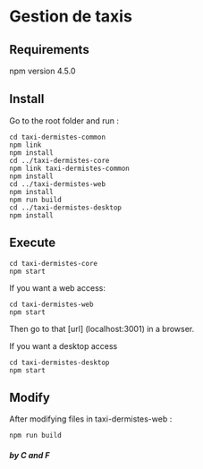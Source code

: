 # Gestion de taxis

## Requirements
npm version 4.5.0

## Install
Go to the root folder and run :
```shell
cd taxi-dermistes-common
npm link
npm install
cd ../taxi-dermistes-core
npm link taxi-dermistes-common
npm install
cd ../taxi-dermistes-web
npm install
npm run build
cd ../taxi-dermistes-desktop
npm install
```

## Execute
```shell
cd taxi-dermistes-core
npm start
```
If you want a web access:
```shell
cd taxi-dermistes-web
npm start
```
Then go to that [url] (localhost:3001) in a browser.

If you want a desktop access
```shell
cd taxi-dermistes-desktop
npm start
```

## Modify
After modifying files in taxi-dermistes-web :
```shell
npm run build
```

##### by C and F
